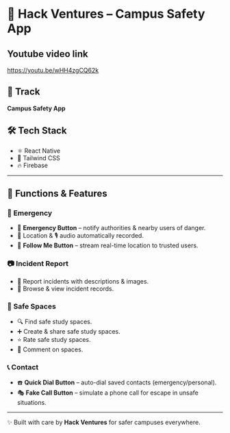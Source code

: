 # 🚀 Hack Ventures – Campus Safety App  

## Youtube video link
https://youtu.be/wHH4zgCQ62k

## 📌 Track  
**Campus Safety App**  

## 🛠 Tech Stack  
- ⚛️ React Native  
- 🎨 Tailwind CSS  
- 🔥 Firebase  

---

## 📱 Functions & Features  

### 🔴 Emergency
- 🚨 **Emergency Button** – notify authorities & nearby users of danger.  
- 📍 Location & 🎙️ audio automatically recorded.  
- 🧭 **Follow Me Button** – stream real-time location to trusted users.  

### 📷 Incident Report
- 📝 Report incidents with descriptions & images.  
- 📂 Browse & view incident records.  

### 📍 Safe Spaces  
- 🔍 Find safe study spaces.  
- ➕ Create & share safe study spaces.  
- ⭐ Rate safe study spaces.  
- 💬 Comment on spaces.  

### 📞 Contact
- ☎️ **Quick Dial Button** – auto-dial saved contacts (emergency/personal).  
- 🎭 **Fake Call Button** – simulate a phone call for escape in unsafe situations.  

---

✨ Built with care by **Hack Ventures** for safer campuses everywhere.




